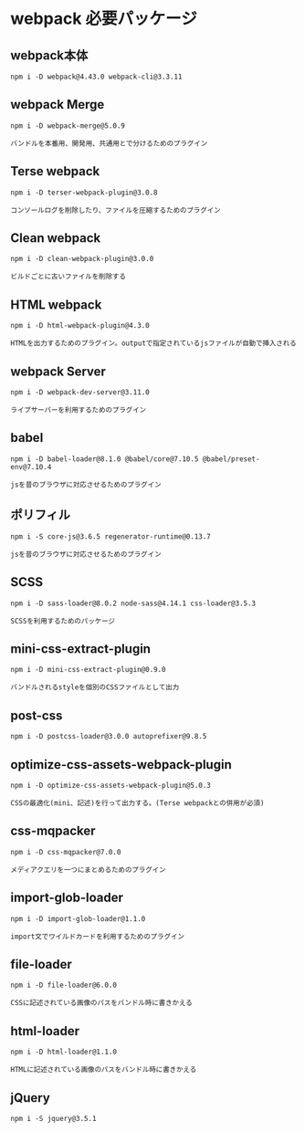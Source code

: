 # webpack 必要パッケージ


## webpack本体
``````````````````````
npm i -D webpack@4.43.0 webpack-cli@3.3.11
``````````````````````

## webpack Merge
``````````````````````
npm i -D webpack-merge@5.0.9

バンドルを本番用、開発用、共通用とで分けるためのプラグイン
``````````````````````

## Terse webpack
``````````````````````
npm i -D terser-webpack-plugin@3.0.8

コンソールログを削除したり、ファイルを圧縮するためのプラグイン
``````````````````````

## Clean webpack
``````````````````````
npm i -D clean-webpack-plugin@3.0.0

ビルドごとに古いファイルを削除する
``````````````````````

## HTML webpack
``````````````````````
npm i -D html-webpack-plugin@4.3.0

HTMLを出力するためのプラグイン。outputで指定されているjsファイルが自動で挿入される
``````````````````````

## webpack Server
``````````````````````
npm i -D webpack-dev-server@3.11.0

ライブサーバーを利用するためのプラグイン
``````````````````````

## babel
``````````````````````
npm i -D babel-loader@8.1.0 @babel/core@7.10.5 @babel/preset-env@7.10.4

jsを昔のブラウザに対応させるためのプラグイン
``````````````````````

## ポリフィル
``````````````````````
npm i -S core-js@3.6.5 regenerator-runtime@0.13.7

jsを昔のブラウザに対応させるためのプラグイン
``````````````````````

## SCSS
``````````````````````
npm i -D sass-loader@8.0.2 node-sass@4.14.1 css-loader@3.5.3

SCSSを利用するためのパッケージ
``````````````````````

## mini-css-extract-plugin
``````````````````````
npm i -D mini-css-extract-plugin@0.9.0

バンドルされるstyleを個別のCSSファイルとして出力
``````````````````````

## post-css
``````````````````````
npm i -D postcss-loader@3.0.0 autoprefixer@9.8.5
``````````````````````


## optimize-css-assets-webpack-plugin
``````````````````````
npm i -D optimize-css-assets-webpack-plugin@5.0.3

CSSの最適化(mini、記述)を行って出力する。(Terse webpackとの併用が必須)
``````````````````````

## css-mqpacker
``````````````````````
npm i -D css-mqpacker@7.0.0

メディアクエリを一つにまとめるためのプラグイン
``````````````````````

## import-glob-loader
``````````````````````
npm i -D import-glob-loader@1.1.0

import文でワイルドカードを利用するためのプラグイン
``````````````````````

## file-loader
``````````````````````
npm i -D file-loader@6.0.0

CSSに記述されている画像のパスをバンドル時に書きかえる
``````````````````````

## html-loader
``````````````````````
npm i -D html-loader@1.1.0

HTMLに記述されている画像のパスをバンドル時に書きかえる
``````````````````````


## jQuery
``````````````````````
npm i -S jquery@3.5.1
``````````````````````
